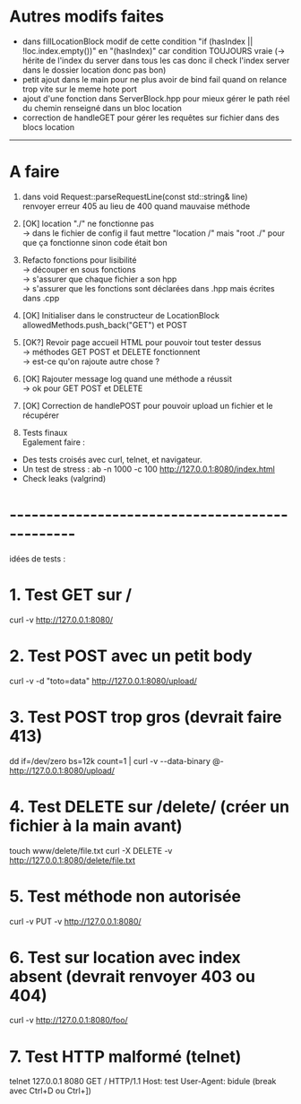 # Autres modifs faites
- dans fillLocationBlock modif de cette condition "if (hasIndex || !loc.index.empty())" en "(hasIndex)" car condition TOUJOURS vraie (-> hérite de l'index du server dans tous les cas donc il check l'index server dans le dossier location donc pas bon)   
- petit ajout dans le main pour ne plus avoir de bind fail quand on relance trop vite sur le meme hote port   
- ajout d'une fonction dans ServerBlock.hpp pour mieux gérer le path réel du chemin renseigné dans un bloc location   
- correction de handleGET pour gérer les requêtes sur fichier dans des blocs location   

---   
# A faire 
1. dans void Request::parseRequestLine(const std::string& line)   
renvoyer erreur 405 au lieu de 400 quand mauvaise méthode   

2. [OK] location "./" ne fonctionne pas   
-> dans le fichier de config il faut mettre "location /" mais "root ./" pour que ça fonctionne sinon code était bon   

3. Refacto fonctions pour lisibilité   
-> découper en sous fonctions   
-> s'assurer que chaque fichier a son hpp   
-> s'assurer que les fonctions sont déclarées dans .hpp mais écrites dans .cpp   

4. [OK] Initialiser dans le constructeur de LocationBlock    
allowedMethods.push_back("GET") et POST   

5. [OK?] Revoir page accueil HTML pour pouvoir tout tester dessus   
-> méthodes GET POST et DELETE fonctionnent   
-> est-ce qu'on rajoute autre chose ?   

6. [OK] Rajouter message log quand une méthode a réussit   
-> ok pour GET POST et DELETE

7. [OK] Correction de handlePOST pour pouvoir upload un fichier et le récupérer

8. Tests finaux   
Egalement faire :
- Des tests croisés avec curl, telnet, et navigateur.
- Un test de stress : ab -n 1000 -c 100 http://127.0.0.1:8080/index.html
- Check leaks (valgrind)

# -----------------------------------------------
idées de tests :   
   
# 1. Test GET sur /
curl -v http://127.0.0.1:8080/

# 2. Test POST avec un petit body
curl -v -d "toto=data" http://127.0.0.1:8080/upload/

# 3. Test POST trop gros (devrait faire 413)
dd if=/dev/zero bs=12k count=1 | curl -v --data-binary @- http://127.0.0.1:8080/upload/

# 4. Test DELETE sur /delete/ (créer un fichier à la main avant)
touch www/delete/file.txt
curl -X DELETE -v http://127.0.0.1:8080/delete/file.txt

# 5. Test méthode non autorisée
curl -v PUT -v http://127.0.0.1:8080/

# 6. Test sur location avec index absent (devrait renvoyer 403 ou 404)
curl -v http://127.0.0.1:8080/foo/

# 7. Test HTTP malformé (telnet)
telnet 127.0.0.1 8080
GET / HTTP/1.1
Host: test
User-Agent: bidule
(break avec Ctrl+D ou Ctrl+])

